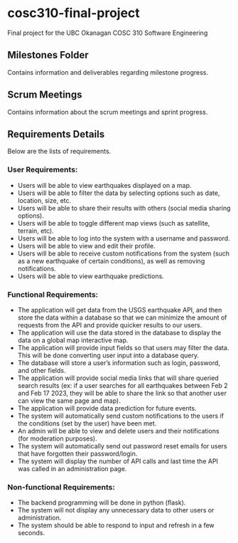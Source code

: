 # cosc310-final-project
Final project for the UBC Okanagan COSC 310 Software Engineering

## Milestones Folder
Contains information and deliverables regarding milestone progress.

## Scrum Meetings
Contains information about the scrum meetings and sprint progress.

## Requirements Details
Below are the lists of requirements.

### User Requirements:
- Users will be able to view earthquakes displayed on a map.
- Users will be able to filter the data by selecting options such as date, location, size, etc.
- Users will be able to share their results with others (social media sharing options).
- Users will be able to toggle different map views (such as satellite, terrain, etc).
- Users will be able to log into the system with a username and password.
- Users will be able to view and edit their profile.
- Users will be able to receive custom notifications from the system (such as a new earthquake of certain conditions), as well as removing notifications.
- Users will be able to view earthquake predictions.

### Functional Requirements:

- The application will get data from the USGS earthquake API, and then store the data within a database so that we can minimize the amount of requests from the API and provide quicker results to our users.
- The application will use the data stored in the database to display the data on a global map interactive map.
- The application will provide input fields so that users may filter the data. This will be done converting user input into a database query.
- The database will store a user’s information such as login, password, and other fields.
- The application will provide social media links that will share queried search results (ex: if a user searches for all earthquakes between Feb 2 and Feb 17 2023, they will be able to share the link so that another user can view the same page and map).
- The application will provide data prediction for future events.
- The system will automatically send custom notifications to the users if the conditions (set by the user) have been met.
- An admin will be able to view and delete users and their notifications (for moderation purposes).
- The system will automatically send out password reset emails for users that have forgotten their password/login.
- The system will display the number of API calls and last time the API was called in an administration page.

### Non-functional Requirements:
- The backend programming will be done in python (flask).
- The system will not display any unnecessary data to other users or administration.
- The system should be able to respond to input and refresh in a few seconds.
